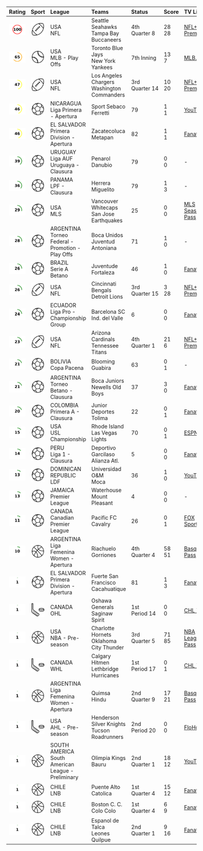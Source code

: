 | Rating                                                                                                                                   | Sport                                                                                                                     | League                                               | Teams                                          | Status         | Score    | TV Listing                                                                                                                |
|:-----------------------------------------------------------------------------------------------------------------------------------------|:--------------------------------------------------------------------------------------------------------------------------|:-----------------------------------------------------|:-----------------------------------------------|:---------------|:---------|:--------------------------------------------------------------------------------------------------------------------------|
| <img src="https://raw.githubusercontent.com/BlakeDuncan25/Donut-SVG-Ratings/bac4e4a278175106499642192132b1786a9aec38/100.svg" alt="100"> | <img src="https://raw.githubusercontent.com/BlakeDuncan25/Donut-SVG-Ratings/master/football.png" alt="American Football"> | USA<br>NFL                                           | Seattle Seahawks<br>Tampa Bay Buccaneers       | 4th Quarter 8  | 28<br>28 | <a href="https://www.nfl.com/plus/replays/">NFL+ Premium</a>                                                              |
| <img src="https://raw.githubusercontent.com/BlakeDuncan25/Donut-SVG-Ratings/bac4e4a278175106499642192132b1786a9aec38/65.svg" alt="65">   | <img src="https://raw.githubusercontent.com/BlakeDuncan25/Donut-SVG-Ratings/master/baseball.png" alt="Baseball">          | USA<br>MLB - Play Offs                               | Toronto Blue Jays<br>New York Yankees          | 7th Inning     | 13<br>7  | <a href="https://www.mlb.com/live-stream-games">MLB.TV</a>                                                                |
| <img src="https://raw.githubusercontent.com/BlakeDuncan25/Donut-SVG-Ratings/bac4e4a278175106499642192132b1786a9aec38/47.svg" alt="47">   | <img src="https://raw.githubusercontent.com/BlakeDuncan25/Donut-SVG-Ratings/master/football.png" alt="American Football"> | USA<br>NFL                                           | Los Angeles Chargers<br>Washington Commanders  | 3rd Quarter 14 | 10<br>20 | <a href="https://www.nfl.com/plus/replays/">NFL+ Premium</a>                                                              |
| <img src="https://raw.githubusercontent.com/BlakeDuncan25/Donut-SVG-Ratings/bac4e4a278175106499642192132b1786a9aec38/46.svg" alt="46">   | <img src="https://raw.githubusercontent.com/BlakeDuncan25/Donut-SVG-Ratings/master/soccer.png" alt="Soccer">              | NICARAGUA<br>Liga Primera - Apertura                 | Sport Sebaco<br>Ferretti                       | 79             | 1<br>1   | <a href="https://www.youtube.com/@NicaSportsTV/streams">YouTube</a>                                                       |
| <img src="https://raw.githubusercontent.com/BlakeDuncan25/Donut-SVG-Ratings/bac4e4a278175106499642192132b1786a9aec38/46.svg" alt="46">   | <img src="https://raw.githubusercontent.com/BlakeDuncan25/Donut-SVG-Ratings/master/soccer.png" alt="Soccer">              | EL SALVADOR<br>Primera Division - Apertura           | Zacatecoluca<br>Metapan                        | 82             | 1<br>1   | <a href="https://watch.fanatiz.com/channels">Fanatiz</a>                                                                  |
| <img src="https://raw.githubusercontent.com/BlakeDuncan25/Donut-SVG-Ratings/bac4e4a278175106499642192132b1786a9aec38/39.svg" alt="39">   | <img src="https://raw.githubusercontent.com/BlakeDuncan25/Donut-SVG-Ratings/master/soccer.png" alt="Soccer">              | URUGUAY<br>Liga AUF Uruguaya - Clausura              | Penarol<br>Danubio                             | 79             | 0<br>0   | -                                                                                                                         |
| <img src="https://raw.githubusercontent.com/BlakeDuncan25/Donut-SVG-Ratings/bac4e4a278175106499642192132b1786a9aec38/36.svg" alt="36">   | <img src="https://raw.githubusercontent.com/BlakeDuncan25/Donut-SVG-Ratings/master/soccer.png" alt="Soccer">              | PANAMA<br>LPF - Clausura                             | Herrera<br>Miguelito                           | 79             | 1<br>3   | -                                                                                                                         |
| <img src="https://raw.githubusercontent.com/BlakeDuncan25/Donut-SVG-Ratings/bac4e4a278175106499642192132b1786a9aec38/29.svg" alt="29">   | <img src="https://raw.githubusercontent.com/BlakeDuncan25/Donut-SVG-Ratings/master/soccer.png" alt="Soccer">              | USA<br>MLS                                           | Vancouver Whitecaps<br>San Jose Earthquakes    | 25             | 0<br>0   | <a href="https://tv.apple.com/us/channel/tvs.sbd.7000">MLS Season Pass</a>                                                |
| <img src="https://raw.githubusercontent.com/BlakeDuncan25/Donut-SVG-Ratings/bac4e4a278175106499642192132b1786a9aec38/28.svg" alt="28">   | <img src="https://raw.githubusercontent.com/BlakeDuncan25/Donut-SVG-Ratings/master/soccer.png" alt="Soccer">              | ARGENTINA<br>Torneo Federal - Promotion - Play Offs  | Boca Unidos<br>Juventud Antoniana              | 71             | 1<br>0   | -                                                                                                                         |
| <img src="https://raw.githubusercontent.com/BlakeDuncan25/Donut-SVG-Ratings/bac4e4a278175106499642192132b1786a9aec38/26.svg" alt="26">   | <img src="https://raw.githubusercontent.com/BlakeDuncan25/Donut-SVG-Ratings/master/soccer.png" alt="Soccer">              | BRAZIL<br>Serie A Betano                             | Juventude<br>Fortaleza                         | 46             | 1<br>0   | <a href="https://watch.fanatiz.com/channels">Fanatiz</a>                                                                  |
| <img src="https://raw.githubusercontent.com/BlakeDuncan25/Donut-SVG-Ratings/bac4e4a278175106499642192132b1786a9aec38/26.svg" alt="26">   | <img src="https://raw.githubusercontent.com/BlakeDuncan25/Donut-SVG-Ratings/master/football.png" alt="American Football"> | USA<br>NFL                                           | Cincinnati Bengals<br>Detroit Lions            | 3rd Quarter 15 | 3<br>28  | <a href="https://www.nfl.com/plus/replays/">NFL+ Premium</a>                                                              |
| <img src="https://raw.githubusercontent.com/BlakeDuncan25/Donut-SVG-Ratings/bac4e4a278175106499642192132b1786a9aec38/24.svg" alt="24">   | <img src="https://raw.githubusercontent.com/BlakeDuncan25/Donut-SVG-Ratings/master/soccer.png" alt="Soccer">              | ECUADOR<br>Liga Pro - Championship Group             | Barcelona SC<br>Ind. del Valle                 | 6              | 0<br>0   | <a href="https://watch.fanatiz.com/channels">Fanatiz</a>                                                                  |
| <img src="https://raw.githubusercontent.com/BlakeDuncan25/Donut-SVG-Ratings/bac4e4a278175106499642192132b1786a9aec38/23.svg" alt="23">   | <img src="https://raw.githubusercontent.com/BlakeDuncan25/Donut-SVG-Ratings/master/football.png" alt="American Football"> | USA<br>NFL                                           | Arizona Cardinals<br>Tennessee Titans          | 4th Quarter 1  | 21<br>6  | <a href="https://www.nfl.com/plus/replays/">NFL+ Premium</a>                                                              |
| <img src="https://raw.githubusercontent.com/BlakeDuncan25/Donut-SVG-Ratings/bac4e4a278175106499642192132b1786a9aec38/21.svg" alt="21">   | <img src="https://raw.githubusercontent.com/BlakeDuncan25/Donut-SVG-Ratings/master/soccer.png" alt="Soccer">              | BOLIVIA<br>Copa Pacena                               | Blooming<br>Guabira                            | 63             | 0<br>1   | -                                                                                                                         |
| <img src="https://raw.githubusercontent.com/BlakeDuncan25/Donut-SVG-Ratings/bac4e4a278175106499642192132b1786a9aec38/21.svg" alt="21">   | <img src="https://raw.githubusercontent.com/BlakeDuncan25/Donut-SVG-Ratings/master/soccer.png" alt="Soccer">              | ARGENTINA<br>Torneo Betano - Clausura                | Boca Juniors<br>Newells Old Boys               | 37             | 3<br>0   | <a href="https://watch.fanatiz.com/channels">Fanatiz</a>                                                                  |
| <img src="https://raw.githubusercontent.com/BlakeDuncan25/Donut-SVG-Ratings/bac4e4a278175106499642192132b1786a9aec38/20.svg" alt="20">   | <img src="https://raw.githubusercontent.com/BlakeDuncan25/Donut-SVG-Ratings/master/soccer.png" alt="Soccer">              | COLOMBIA<br>Primera A - Clausura                     | Junior<br>Deportes Tolima                      | 22             | 0<br>1   | <a href="https://watch.fanatiz.com/channels">Fanatiz</a>                                                                  |
| <img src="https://raw.githubusercontent.com/BlakeDuncan25/Donut-SVG-Ratings/bac4e4a278175106499642192132b1786a9aec38/15.svg" alt="15">   | <img src="https://raw.githubusercontent.com/BlakeDuncan25/Donut-SVG-Ratings/master/soccer.png" alt="Soccer">              | USA<br>USL Championship                              | Rhode Island<br>Las Vegas Lights               | 70             | 0<br>1   | <a href="https://www.espn.com/espnplus/schedule/_/type/live/categoryId/119cfa41-71d4-39bf-a790-6273a52b0259">ESPN+</a>    |
| <img src="https://raw.githubusercontent.com/BlakeDuncan25/Donut-SVG-Ratings/bac4e4a278175106499642192132b1786a9aec38/14.svg" alt="14">   | <img src="https://raw.githubusercontent.com/BlakeDuncan25/Donut-SVG-Ratings/master/soccer.png" alt="Soccer">              | PERU<br>Liga 1 - Clausura                            | Deportivo Garcilaso<br>Alianza Atl.            | 5              | 0<br>0   | <a href="https://watch.fanatiz.com/channels">Fanatiz</a>                                                                  |
| <img src="https://raw.githubusercontent.com/BlakeDuncan25/Donut-SVG-Ratings/bac4e4a278175106499642192132b1786a9aec38/13.svg" alt="13">   | <img src="https://raw.githubusercontent.com/BlakeDuncan25/Donut-SVG-Ratings/master/soccer.png" alt="Soccer">              | DOMINICAN REPUBLIC<br>LDF                            | Universidad O&M<br>Moca                        | 36             | 1<br>0   | <a href="https://www.youtube.com/@ldfcomdo/streams">YouTube</a>                                                           |
| <img src="https://raw.githubusercontent.com/BlakeDuncan25/Donut-SVG-Ratings/bac4e4a278175106499642192132b1786a9aec38/13.svg" alt="13">   | <img src="https://raw.githubusercontent.com/BlakeDuncan25/Donut-SVG-Ratings/master/soccer.png" alt="Soccer">              | JAMAICA<br>Premier League                            | Waterhouse<br>Mount Pleasant                   | 4              | 0<br>0   | -                                                                                                                         |
| <img src="https://raw.githubusercontent.com/BlakeDuncan25/Donut-SVG-Ratings/bac4e4a278175106499642192132b1786a9aec38/11.svg" alt="11">   | <img src="https://raw.githubusercontent.com/BlakeDuncan25/Donut-SVG-Ratings/master/soccer.png" alt="Soccer">              | CANADA<br>Canadian Premier League                    | Pacific FC<br>Cavalry                          | 26             | 0<br>1   | <a href="https://www.foxsports.com/replays">FOX Sports</a>                                                                |
| <img src="https://raw.githubusercontent.com/BlakeDuncan25/Donut-SVG-Ratings/bac4e4a278175106499642192132b1786a9aec38/10.svg" alt="10">   | <img src="https://raw.githubusercontent.com/BlakeDuncan25/Donut-SVG-Ratings/master/basketball.png" alt="Basketball">      | ARGENTINA<br>Liga Femenina Women - Apertura          | Riachuelo<br>Gorriones                         | 4th Quarter 4  | 58<br>51 | <a href="https://www.basquetpass.tv/">Basquet Pass</a>                                                                    |
| <img src="https://raw.githubusercontent.com/BlakeDuncan25/Donut-SVG-Ratings/bac4e4a278175106499642192132b1786a9aec38/1.svg" alt="1">     | <img src="https://raw.githubusercontent.com/BlakeDuncan25/Donut-SVG-Ratings/master/soccer.png" alt="Soccer">              | EL SALVADOR<br>Primera Division - Apertura           | Fuerte San Francisco<br>Cacahuatique           | 81             | 1<br>3   | <a href="https://watch.fanatiz.com/channels">Fanatiz</a>                                                                  |
| <img src="https://raw.githubusercontent.com/BlakeDuncan25/Donut-SVG-Ratings/bac4e4a278175106499642192132b1786a9aec38/1.svg" alt="1">     | <img src="https://raw.githubusercontent.com/BlakeDuncan25/Donut-SVG-Ratings/master/hockey.png" alt="Ice Hockey">          | CANADA<br>OHL                                        | Oshawa Generals<br>Saginaw Spirit              | 1st Period 14  | 0<br>0   | <a href="https://watch.chl.ca/ohl_chl">CHL TV</a>                                                                         |
| <img src="https://raw.githubusercontent.com/BlakeDuncan25/Donut-SVG-Ratings/bac4e4a278175106499642192132b1786a9aec38/1.svg" alt="1">     | <img src="https://raw.githubusercontent.com/BlakeDuncan25/Donut-SVG-Ratings/master/basketball.png" alt="NBA">             | USA<br>NBA - Pre-season                              | Charlotte Hornets<br>Oklahoma City Thunder     | 3rd Quarter 5  | 71<br>85 | <a href="https://www.amazon.com/gp/video/storefront/subscription/nbalp?jic=16%7CCgNhbGwSA2FsbA%3D%3D">NBA League Pass</a> |
| <img src="https://raw.githubusercontent.com/BlakeDuncan25/Donut-SVG-Ratings/bac4e4a278175106499642192132b1786a9aec38/1.svg" alt="1">     | <img src="https://raw.githubusercontent.com/BlakeDuncan25/Donut-SVG-Ratings/master/hockey.png" alt="Ice Hockey">          | CANADA<br>WHL                                        | Calgary Hitmen<br>Lethbridge Hurricanes        | 1st Period 17  | 0<br>1   | <a href="https://watch.chl.ca/whl_chl">CHL TV</a>                                                                         |
| <img src="https://raw.githubusercontent.com/BlakeDuncan25/Donut-SVG-Ratings/bac4e4a278175106499642192132b1786a9aec38/1.svg" alt="1">     | <img src="https://raw.githubusercontent.com/BlakeDuncan25/Donut-SVG-Ratings/master/basketball.png" alt="Basketball">      | ARGENTINA<br>Liga Femenina Women - Apertura          | Quimsa<br>Hindu                                | 2nd Quarter 9  | 17<br>21 | <a href="https://www.basquetpass.tv/">Basquet Pass</a>                                                                    |
| <img src="https://raw.githubusercontent.com/BlakeDuncan25/Donut-SVG-Ratings/bac4e4a278175106499642192132b1786a9aec38/1.svg" alt="1">     | <img src="https://raw.githubusercontent.com/BlakeDuncan25/Donut-SVG-Ratings/master/hockey.png" alt="Ice Hockey">          | USA<br>AHL - Pre-season                              | Henderson Silver Knights<br>Tucson Roadrunners | 2nd Period 20  | 0<br>0   | <a href="https://www.flohockey.tv/events?date=2025-10-04">FloHockey</a>                                                   |
| <img src="https://raw.githubusercontent.com/BlakeDuncan25/Donut-SVG-Ratings/bac4e4a278175106499642192132b1786a9aec38/1.svg" alt="1">     | <img src="https://raw.githubusercontent.com/BlakeDuncan25/Donut-SVG-Ratings/master/basketball.png" alt="Basketball">      | SOUTH AMERICA<br>South American League - Preliminary | Olimpia Kings<br>Bauru                         | 2nd Quarter 1  | 18<br>12 | <a href="https://www.youtube.com/@FIBA/streams">YouTube</a>                                                               |
| <img src="https://raw.githubusercontent.com/BlakeDuncan25/Donut-SVG-Ratings/bac4e4a278175106499642192132b1786a9aec38/1.svg" alt="1">     | <img src="https://raw.githubusercontent.com/BlakeDuncan25/Donut-SVG-Ratings/master/basketball.png" alt="Basketball">      | CHILE<br>LNB                                         | Puente Alto<br>Catolica                        | 1st Quarter 4  | 15<br>12 | <a href="https://watch.fanatiz.com/channels">Fanatiz</a>                                                                  |
| <img src="https://raw.githubusercontent.com/BlakeDuncan25/Donut-SVG-Ratings/bac4e4a278175106499642192132b1786a9aec38/1.svg" alt="1">     | <img src="https://raw.githubusercontent.com/BlakeDuncan25/Donut-SVG-Ratings/master/basketball.png" alt="Basketball">      | CHILE<br>LNB                                         | Boston C. C.<br>Colo Colo                      | 1st Quarter 4  | 6<br>9   | <a href="https://watch.fanatiz.com/channels">Fanatiz</a>                                                                  |
| <img src="https://raw.githubusercontent.com/BlakeDuncan25/Donut-SVG-Ratings/bac4e4a278175106499642192132b1786a9aec38/1.svg" alt="1">     | <img src="https://raw.githubusercontent.com/BlakeDuncan25/Donut-SVG-Ratings/master/basketball.png" alt="Basketball">      | CHILE<br>LNB                                         | Espanol de Talca<br>Leones Quilpue             | 2nd Quarter 1  | 9<br>16  | <a href="https://watch.fanatiz.com/channels">Fanatiz</a>                                                                  |